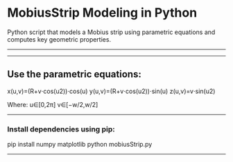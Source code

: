 # MobiusStrip Modeling in Python 

Python script that models a Mobius strip using parametric equations and computes 
key geometric properties.

 ***
__________________________________________________________________________


 ## Use the parametric equations:
  
 x(u,v)=(R+v⋅cos⁡(u2))⋅cos⁡(u)
 y(u,v)=(R+v⋅cos⁡(u2))⋅sin⁡(u)
 z(u,v)=v⋅sin⁡(u2)
  
 Where:
   u∈[0,2π]
   v∈[−w/2,w/2]
 
 _________________________________________________________________________
   
 ### Install dependencies using pip:

   pip install numpy matplotlib
   python mobiusStrip.py

 _________________________
